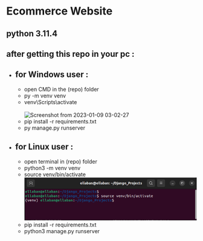 # Ecommerce Website
## python 3.11.4
## after getting this repo in your pc :
 - ## for Windows user :
    - open CMD in the (repo) folder
    - py -m venv venv <you can create venv in another folder>
    - venv\Scripts\activate<br><br>
![Screenshot from 2023-01-09 03-02-27](https://user-images.githubusercontent.com/75578565/211227786-9b6699ac-db89-4b8e-9677-eb83edac4bc6.png)<br>
    - pip install -r requirements.txt
    - py manage.py runserver
  - ## for Linux user :
    - open terminal in (repo) folder
    - python3 -m venv venv <you can create venv in another folder>
    - source venv/bin/activate
![img.png](img.png)
    - pip install -r requirements.txt
    - python3 manage.py runserver